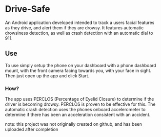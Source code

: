 # Drive-Safe
An Android application developed intended to track a users facial features as they drive, and alert them if they are drowsy. It features automatic drowsiness detection, as well as crash detection with an automatic dial to 911. 

## Use
To use simply setup the phone on your dashboard with a phone dashboard mount, with the front camera facing towards you, with your face in sight. Then just open up the app and click Start. 

### How?
The app uses PERCLOS (Percentage of Eyelid Closure) to determine if the driver is becoming drowsy. PERCLOS is proven to be effective for this. 
The automatic crash detection uses the phones onboard accelerometer to determine if there has been an acceleration consistent with an accident.

note: this project was not originally created on github, and has been uploaded after completion
